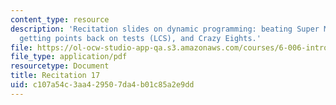 ```yaml
---
content_type: resource
description: 'Recitation slides on dynamic programming: beating Super Mario Brothers,
  getting points back on tests (LCS), and Crazy Eights.'
file: https://ol-ocw-studio-app-qa.s3.amazonaws.com/courses/6-006-introduction-to-algorithms-spring-2008/c107a54c3aa429507da4b01c85a2e9dd_recitation17.pdf
file_type: application/pdf
resourcetype: Document
title: Recitation 17
uid: c107a54c-3aa4-2950-7da4-b01c85a2e9dd
---
```

